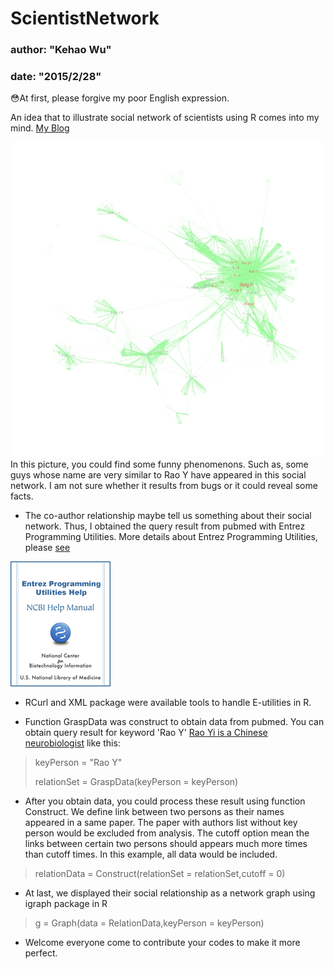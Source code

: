 # ScientistNetwork
### author: "Kehao Wu"
### date: "2015/2/28"

:flushed:At first, please forgive my poor English expression.

An idea that to illustrate social network of scientists using R  comes into my mind.  [My Blog](http://blog.sina.com.cn/s/blog_403aa80a0102vt0j.html)

![alt text](ScientistNetwork.jpeg "ScientistNetwork")
In this picture, you could find some funny phenomenons. Such as, some guys whose name are very similar to Rao Y have appeared in this social network. I am not sure whether it results from bugs or it could reveal some facts.

- The co-author relationship maybe tell us something about their social network. Thus, I obtained the query result from pubmed with Entrez Programming Utilities. More details about Entrez Programming Utilities, please [see](http://www.ncbi.nlm.nih.gov/books/NBK25501/)

![alt text](th-helpeutils-lrg.png "E-utilities")

- RCurl and XML package were available tools to handle E-utilities in R.

- Function GraspData was construct to obtain data from pubmed. You can obtain query result for keyword 'Rao Y' [Rao Yi is a Chinese neurobiologist](http://en.wikipedia.org/wiki/Rao_Yi) like this:

> keyPerson = "Rao Y"
>
> relationSet = GraspData(keyPerson = keyPerson)

- After you obtain data, you could process these result using function Construct. We define link between two persons as their names appeared in a same paper. The paper with authors list without key person would be excluded from analysis. The cutoff option mean the links between certain two persons should appears much more times than cutoff times. In this example, all data would be included.

> relationData = Construct(relationSet = relationSet,cutoff = 0)

- At last, we displayed their social relationship as a network graph using igraph package in R

> g = Graph(data = RelationData,keyPerson = keyPerson)

- Welcome everyone come to contribute your codes to make it more perfect.